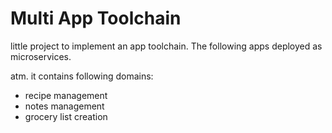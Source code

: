 # Multi App Toolchain

little project to implement an app toolchain.
The following apps deployed as microservices.


atm. it contains following domains:

- recipe management
- notes management
- grocery list creation